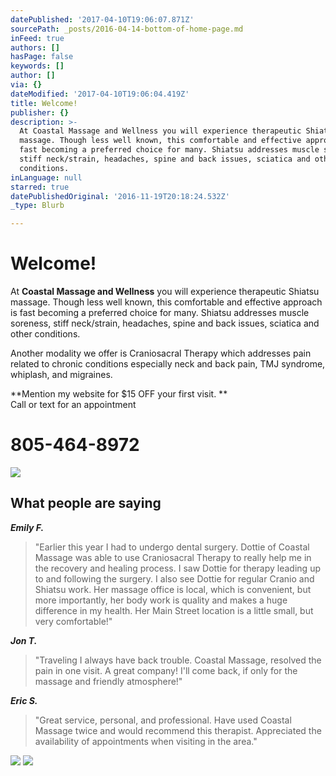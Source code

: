 ```yaml
---
datePublished: '2017-04-10T19:06:07.871Z'
sourcePath: _posts/2016-04-14-bottom-of-home-page.md
inFeed: true
authors: []
hasPage: false
keywords: []
author: []
via: {}
dateModified: '2017-04-10T19:06:04.419Z'
title: Welcome!
publisher: {}
description: >-
  At Coastal Massage and Wellness you will experience therapeutic Shiatsu
  massage. Though less well known, this comfortable and effective approach is
  fast becoming a preferred choice for many. Shiatsu addresses muscle soreness,
  stiff neck/strain, headaches, spine and back issues, sciatica and other
  conditions.
inLanguage: null
starred: true
datePublishedOriginal: '2016-11-19T20:18:24.532Z'
_type: Blurb

---
```

# **Welcome!**

At **Coastal Massage and Wellness** you will experience therapeutic Shiatsu massage. Though less well known, this comfortable and effective approach is fast becoming a preferred choice for many. Shiatsu addresses muscle soreness, stiff neck/strain, headaches, spine and back issues, sciatica and other conditions.

Another modality we offer is Craniosacral Therapy which addresses pain related to chronic conditions especially neck and back pain, TMJ syndrome, whiplash, and migraines.

**Mention my website for $15 OFF your first visit. **  
Call or text for an appointment

# **805-464-8972**
![](https://imgflo.herokuapp.com/graph/2b2431f8e7ba7b0/088b6efca58a91c375bad1ef369d3a9f/croprotate.jpg?cropheight=949&cropwidth=3008&degrees=0&input=https%3A%2F%2Fthe-grid-user-content.s3-us-west-2.amazonaws.com%2Fee0948bd-0c3f-4598-ae82-cc00a5ed151d.jpg&x=0&y=0)

## What people are saying

_**Emily F.**_

> "Earlier this year I had to undergo dental surgery. Dottie of Coastal Massage was able to use Craniosacral Therapy to really help me in the recovery and healing process. I saw Dottie for therapy leading up to and following the surgery. I also see Dottie for regular Cranio and Shiatsu work. Her massage office is local, which is convenient, but more importantly, her body work is quality and makes a huge difference in my health. Her Main Street location is a little small, but very comfortable!" 

_**Jon T.**_

> "Traveling I always have back trouble. Coastal Massage, resolved the pain in one visit. A great company! I'll come back, if only for the massage and friendly atmosphere!"

_**Eric S.**_

> "Great service, personal, and professional. Have used Coastal Massage twice and would recommend this therapist. Appreciated the availability of appointments when visiting in the area."

![](https://the-grid-user-content.s3-us-west-2.amazonaws.com/70fdd755-0fac-493b-86d6-abbd67d6f5d1.jpg)
![](https://s3-us-west-2.amazonaws.com/the-grid-img/p/f0f6420c6a3f8f8e7fad7b109a8a2fb225b35c15.jpg)